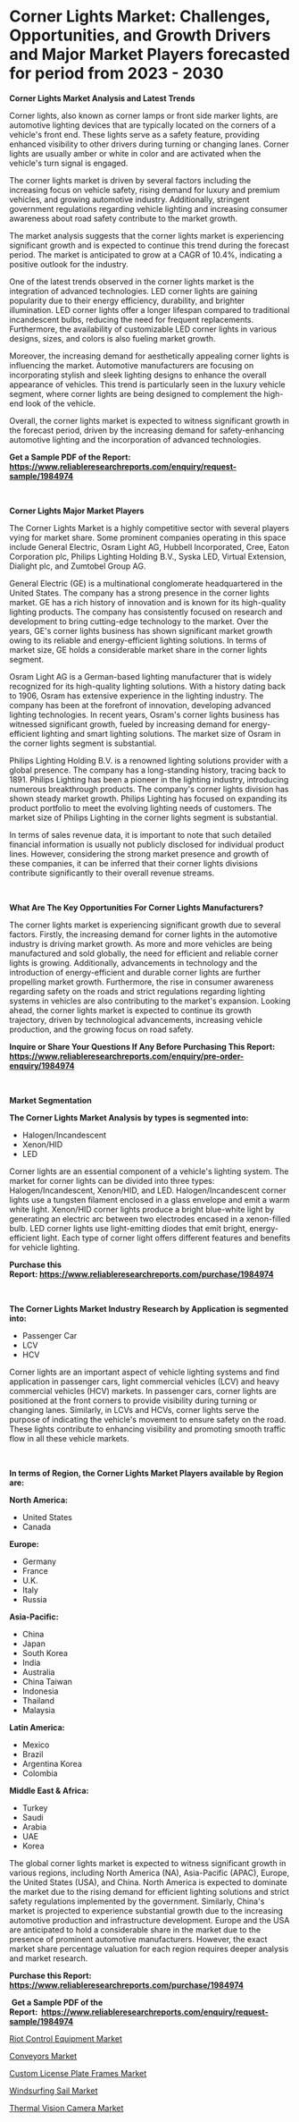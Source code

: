 <p><h1>Corner Lights Market: Challenges, Opportunities, and Growth Drivers and Major Market Players forecasted for period from 2023 - 2030</h1></p><p><strong>Corner Lights Market Analysis and Latest Trends</strong></p>
<p><p>Corner lights, also known as corner lamps or front side marker lights, are automotive lighting devices that are typically located on the corners of a vehicle's front end. These lights serve as a safety feature, providing enhanced visibility to other drivers during turning or changing lanes. Corner lights are usually amber or white in color and are activated when the vehicle's turn signal is engaged.</p><p>The corner lights market is driven by several factors including the increasing focus on vehicle safety, rising demand for luxury and premium vehicles, and growing automotive industry. Additionally, stringent government regulations regarding vehicle lighting and increasing consumer awareness about road safety contribute to the market growth.</p><p>The market analysis suggests that the corner lights market is experiencing significant growth and is expected to continue this trend during the forecast period. The market is anticipated to grow at a CAGR of 10.4%, indicating a positive outlook for the industry.</p><p>One of the latest trends observed in the corner lights market is the integration of advanced technologies. LED corner lights are gaining popularity due to their energy efficiency, durability, and brighter illumination. LED corner lights offer a longer lifespan compared to traditional incandescent bulbs, reducing the need for frequent replacements. Furthermore, the availability of customizable LED corner lights in various designs, sizes, and colors is also fueling market growth.</p><p>Moreover, the increasing demand for aesthetically appealing corner lights is influencing the market. Automotive manufacturers are focusing on incorporating stylish and sleek lighting designs to enhance the overall appearance of vehicles. This trend is particularly seen in the luxury vehicle segment, where corner lights are being designed to complement the high-end look of the vehicle.</p><p>Overall, the corner lights market is expected to witness significant growth in the forecast period, driven by the increasing demand for safety-enhancing automotive lighting and the incorporation of advanced technologies.</p></p>
<p><strong>Get a Sample PDF of the Report:&nbsp; <a href="https://www.reliableresearchreports.com/enquiry/request-sample/1984974">https://www.reliableresearchreports.com/enquiry/request-sample/1984974</a></strong></p>
<p>&nbsp;</p>
<p><strong>Corner Lights Major Market Players</strong></p>
<p><p>The Corner Lights Market is a highly competitive sector with several players vying for market share. Some prominent companies operating in this space include General Electric, Osram Light AG, Hubbell Incorporated, Cree, Eaton Corporation plc, Philips Lighting Holding B.V., Syska LED, Virtual Extension, Dialight plc, and Zumtobel Group AG.</p><p>General Electric (GE) is a multinational conglomerate headquartered in the United States. The company has a strong presence in the corner lights market. GE has a rich history of innovation and is known for its high-quality lighting products. The company has consistently focused on research and development to bring cutting-edge technology to the market. Over the years, GE's corner lights business has shown significant market growth owing to its reliable and energy-efficient lighting solutions. In terms of market size, GE holds a considerable market share in the corner lights segment.</p><p>Osram Light AG is a German-based lighting manufacturer that is widely recognized for its high-quality lighting solutions. With a history dating back to 1906, Osram has extensive experience in the lighting industry. The company has been at the forefront of innovation, developing advanced lighting technologies. In recent years, Osram's corner lights business has witnessed significant growth, fueled by increasing demand for energy-efficient lighting and smart lighting solutions. The market size of Osram in the corner lights segment is substantial.</p><p>Philips Lighting Holding B.V. is a renowned lighting solutions provider with a global presence. The company has a long-standing history, tracing back to 1891. Philips Lighting has been a pioneer in the lighting industry, introducing numerous breakthrough products. The company's corner lights division has shown steady market growth. Philips Lighting has focused on expanding its product portfolio to meet the evolving lighting needs of customers. The market size of Philips Lighting in the corner lights segment is substantial.</p><p>In terms of sales revenue data, it is important to note that such detailed financial information is usually not publicly disclosed for individual product lines. However, considering the strong market presence and growth of these companies, it can be inferred that their corner lights divisions contribute significantly to their overall revenue streams.</p></p>
<p>&nbsp;</p>
<p><strong>What Are The Key Opportunities For Corner Lights Manufacturers?</strong></p>
<p><p>The corner lights market is experiencing significant growth due to several factors. Firstly, the increasing demand for corner lights in the automotive industry is driving market growth. As more and more vehicles are being manufactured and sold globally, the need for efficient and reliable corner lights is growing. Additionally, advancements in technology and the introduction of energy-efficient and durable corner lights are further propelling market growth. Furthermore, the rise in consumer awareness regarding safety on the roads and strict regulations regarding lighting systems in vehicles are also contributing to the market's expansion. Looking ahead, the corner lights market is expected to continue its growth trajectory, driven by technological advancements, increasing vehicle production, and the growing focus on road safety.</p></p>
<p><strong>Inquire or Share Your Questions If Any Before Purchasing This Report: <a href="https://www.reliableresearchreports.com/enquiry/pre-order-enquiry/1984974">https://www.reliableresearchreports.com/enquiry/pre-order-enquiry/1984974</a></strong></p>
<p>&nbsp;</p>
<p><strong>Market Segmentation</strong></p>
<p><strong>The Corner Lights Market Analysis by types is segmented into:</strong></p>
<p><ul><li>Halogen/Incandescent</li><li>Xenon/HID</li><li>LED</li></ul></p>
<p><p>Corner lights are an essential component of a vehicle's lighting system. The market for corner lights can be divided into three types: Halogen/Incandescent, Xenon/HID, and LED. Halogen/Incandescent corner lights use a tungsten filament enclosed in a glass envelope and emit a warm white light. Xenon/HID corner lights produce a bright blue-white light by generating an electric arc between two electrodes encased in a xenon-filled bulb. LED corner lights use light-emitting diodes that emit bright, energy-efficient light. Each type of corner light offers different features and benefits for vehicle lighting.</p></p>
<p><strong>Purchase this Report:&nbsp;<a href="https://www.reliableresearchreports.com/purchase/1984974">https://www.reliableresearchreports.com/purchase/1984974</a></strong></p>
<p>&nbsp;</p>
<p><strong>The Corner Lights Market Industry Research by Application is segmented into:</strong></p>
<p><ul><li>Passenger Car</li><li>LCV</li><li>HCV</li></ul></p>
<p><p>Corner lights are an important aspect of vehicle lighting systems and find application in passenger cars, light commercial vehicles (LCV) and heavy commercial vehicles (HCV) markets. In passenger cars, corner lights are positioned at the front corners to provide visibility during turning or changing lanes. Similarly, in LCVs and HCVs, corner lights serve the purpose of indicating the vehicle's movement to ensure safety on the road. These lights contribute to enhancing visibility and promoting smooth traffic flow in all these vehicle markets.</p></p>
<p>&nbsp;</p>
<p><strong>In terms of Region, the Corner Lights Market Players available by Region are:</strong></p>
<p>
    <p> <strong> North America: </strong>
        <ul>
            <li>United States</li>
            <li>Canada</li>
        </ul>
        </p> 
    <p> <strong> Europe: </strong>
        <ul>
            <li>Germany</li>
            <li>France</li>
            <li>U.K.</li>
            <li>Italy</li>
            <li>Russia</li>
        </ul>
        </p> 
    <p> <strong> Asia-Pacific: </strong>
        <ul>
            <li>China</li>
            <li>Japan</li>
            <li>South Korea</li>
            <li>India</li>
            <li>Australia</li>
            <li>China Taiwan</li>
            <li>Indonesia</li>
            <li>Thailand</li>
            <li>Malaysia</li>
        </ul>
        </p> 
    <p> <strong> Latin America: </strong>
        <ul>
            <li>Mexico</li>
            <li>Brazil</li>
            <li>Argentina Korea</li>
            <li>Colombia</li>
        </ul>
        </p> 
    <p> <strong> Middle East & Africa: </strong>
        <ul>
            <li>Turkey</li>
            <li>Saudi</li>
            <li>Arabia</li>
            <li>UAE</li>
            <li>Korea</li>
        </ul>
    </p>
    </p>
<p><p>The global corner lights market is expected to witness significant growth in various regions, including North America (NA), Asia-Pacific (APAC), Europe, the United States (USA), and China. North America is expected to dominate the market due to the rising demand for efficient lighting solutions and strict safety regulations implemented by the government. Similarly, China's market is projected to experience substantial growth due to the increasing automotive production and infrastructure development. Europe and the USA are anticipated to hold a considerable share in the market due to the presence of prominent automotive manufacturers. However, the exact market share percentage valuation for each region requires deeper analysis and market research.</p></p>
<p><strong>Purchase this Report: <a href="https://www.reliableresearchreports.com/purchase/1984974">https://www.reliableresearchreports.com/purchase/1984974</a></strong></p>
<p>&nbsp;<strong>Get a Sample PDF of the Report:&nbsp;&nbsp;<a href="https://www.reliableresearchreports.com/enquiry/request-sample/1984974">https://www.reliableresearchreports.com/enquiry/request-sample/1984974</a></strong></p>
<p><strong></strong></p>
<p><p><a href="https://www.linkedin.com/pulse/riot-control-equipment-market-research-report-unlocks-analysis-9snte/">Riot Control Equipment Market</a></p><p><a href="https://www.linkedin.com/pulse/conveyors-market-challenges-opportunities-growth-drivers-wbnme/">Conveyors Market</a></p><p><a href="https://github.com/YashRP12/Market-Research-Report-List-1/blob/main/custom-license-plate-frames-market.md">Custom License Plate Frames Market</a></p><p><a href="https://medium.com/@subhamgillrp23/windsurfing-sail-market-report-reveals-the-latest-trends-and-growth-opportunities-of-this-market-ca6db2bcc8fb">Windsurfing Sail Market</a></p><p><a href="https://medium.com/@yuvicharp23/thermal-vision-camera-market-size-cagr-trends-2024-2030-153ceb527424">Thermal Vision Camera Market</a></p></p>